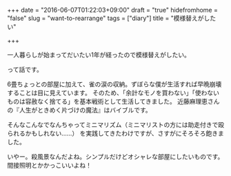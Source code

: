 +++
date = "2016-06-07T01:22:03+09:00"
draft = "true"
hidefromhome = "false"
slug = "want-to-rearrange"
tags = ["diary"]
title = "模様替えがしたい"

+++

一人暮らしが始まってだいたい1年が経ったので模様替えがしたい。

って話です。

6畳ちょっとの部屋に加えて、雀の涙の収納。ずぼらな僕が生活すれば早晩崩壊することは目に見えています。
そのため、「余計なモノを買わない」「使わないものは容赦なく捨てる」を基本戦術として生活してきました。
近藤麻理恵さんの『人生がときめく片づけの魔法』はバイブルです。

そんなこんなでなんちゃってミニマリズム（ミニマリストの方には助走付きで殴られるかもしれない……）
を実践してきたわけですが、さすがにそろそろ飽きました。

いやー。殺風景なんだよね。シンプルだけどオシャレな部屋にしたいものです。
間接照明とかかっこいいよね！
